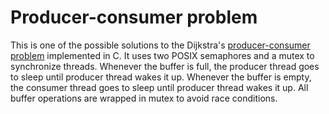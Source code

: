 # Producer-consumer problem

This is one of the possible solutions to the Dijkstra's [producer-consumer problem](https://en.wikipedia.org/wiki/Producer%E2%80%93consumer_problem) implemented in C. It uses two POSIX semaphores and a mutex to synchronize threads. Whenever the buffer is full, the producer thread goes to sleep until producer thread wakes it up. Whenever the buffer is empty, the consumer thread goes to sleep until producer thread wakes it up. All buffer operations are wrapped in mutex to avoid race conditions.
